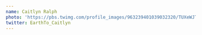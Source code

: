```yaml
---
name: Caitlyn Ralph
photo: 'https://pbs.twimg.com/profile_images/963239401039032320/TUXeWJTa_400x400.jpg'
twitter: EarthTo_Caitlyn
---
```

